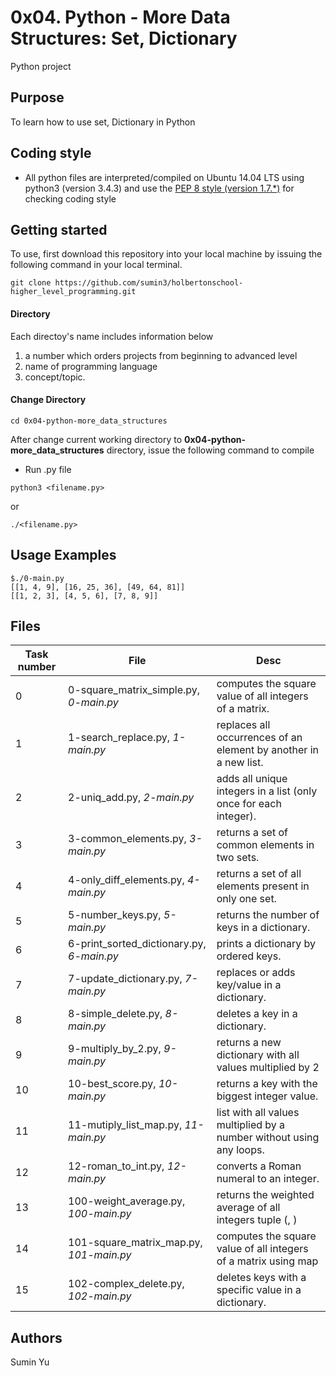 # 0x04. Python - More Data Structures: Set, Dictionary
Python project

## Purpose
To learn how to use set, Dictionary in Python

## Coding style
- All python files are interpreted/compiled on Ubuntu 14.04 LTS using python3 (version 3.4.3) and use the [PEP 8 style (version 1.7.*)](https://github.com/PyC\QA/pycodestyle) for checking coding style

## Getting started
To use, first download  this repository into your local machine by issuing the following command in your local terminal. 
```
git clone https://github.com/sumin3/holbertonschool-higher_level_programming.git
```
#### Directory
Each directoy's name includes information below
1. a number which orders projects from beginning to advanced level
2. name of programming language
3. concept/topic.
#### Change Directory
```
cd 0x04-python-more_data_structures
```
After change current working directory to **0x04-python-more_data_structures** directory, issue the following command to compile

* Run .py file
```
python3 <filename.py>
```
or
```
./<filename.py>
```

## Usage Examples
```
$./0-main.py
[[1, 4, 9], [16, 25, 36], [49, 64, 81]]
[[1, 2, 3], [4, 5, 6], [7, 8, 9]]
```

## Files
Task number | File | Desc
---|--|---
0  | 0-square_matrix_simple.py, *0-main.py* | computes the square value of all integers of a matrix.
1  | 1-search_replace.py, *1-main.py* | replaces all occurrences of an element by another in a new list.
2  | 2-uniq_add.py, *2-main.py* | adds all unique integers in a list (only once for each integer).
3  | 3-common_elements.py, *3-main.py* | returns a set of common elements in two sets.
4  | 4-only_diff_elements.py, *4-main.py* |returns a set of all elements present in only one set.
5  | 5-number_keys.py, *5-main.py* | returns the number of keys in a dictionary.
6  | 6-print_sorted_dictionary.py, *6-main.py* | prints a dictionary by ordered keys.
7  | 7-update_dictionary.py, *7-main.py* |replaces or adds key/value in a dictionary.
8  | 8-simple_delete.py, *8-main.py* |deletes a key in a dictionary.
9  | 9-multiply_by_2.py, *9-main.py* |returns a new dictionary with all values multiplied by 2
10 | 10-best_score.py, *10-main.py* |returns a key with the biggest integer value.
11 | 11-mutiply_list_map.py, *11-main.py*| list with all values multiplied by a number without using any loops.
12 | 12-roman_to_int.py, *12-main.py*|converts a Roman numeral to an integer.
13 | 100-weight_average.py, *100-main.py* | returns the weighted average of all integers tuple (<score>, <weight>)
14 | 101-square_matrix_map.py, *101-main.py*| computes the square value of all integers of a matrix using map
15 | 102-complex_delete.py, *102-main.py* | deletes keys with a specific value in a dictionary.

## Authors
Sumin Yu  